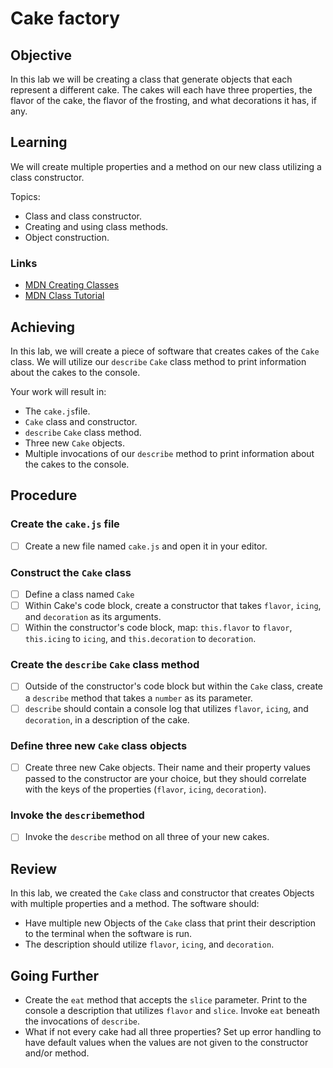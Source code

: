 # Cake factory

## Objective

In this lab we will be creating a class that generate objects that each represent a different cake. The cakes will each have three properties, the flavor of the cake, the flavor of the frosting, and what decorations it has, if any.

## Learning

We will create multiple properties and a method on our new class utilizing a class constructor.

Topics:

- Class and class constructor.
- Creating and using class methods.
- Object construction.

### Links

- [MDN Creating Classes](https://developer.mozilla.org/en-US/docs/Web/JavaScript/Reference/Classes)
- [MDN Class Tutorial](https://developer.mozilla.org/en-US/docs/Learn/JavaScript/Objects/Classes_in_JavaScript)

## Achieving

In this lab, we will create a piece of software that creates cakes of the `Cake` class. We will utilize our `describe` `Cake` class method to print information about the cakes to the console.

Your work will result in:

- The `cake.js`file.
- `Cake` class and constructor.
- `describe` `Cake` class method.
- Three new `Cake` objects.
- Multiple invocations of our `describe` method to print information about the cakes to the console.

## Procedure

### Create the `cake.js` file

- [ ] Create a new file named `cake.js` and open it in your editor.

### Construct the `Cake` class

- [ ] Define a class named `Cake`
- [ ] Within Cake's code block, create a constructor that takes `flavor`, `icing`, and `decoration` as its arguments.
- [ ] Within the constructor's code block, map: `this.flavor` to `flavor`, `this.icing` to `icing`, and `this.decoration` to `decoration`.

### Create the `describe` `Cake` class method

- [ ] Outside of the constructor's code block but within the `Cake` class, create a `describe` method that takes a `number` as its parameter.
- [ ] `describe` should contain a console log that utilizes `flavor`, `icing`, and `decoration`, in a description of the cake.

### Define three new `Cake` class objects

- [ ] Create three new Cake objects. Their name and their property values passed to the constructor are your choice, but they should correlate with the keys of the properties (`flavor`, `icing`, `decoration`).

### Invoke the `describe`method

- [ ] Invoke the `describe` method on all three of your new cakes.

## Review

In this lab, we created the `Cake` class and constructor that creates Objects with multiple properties and a method. The software should:

- Have multiple new Objects of the `Cake` class that print their description to the terminal when the software is run.
- The description should utilize `flavor`, `icing`, and `decoration`.

## Going Further

- Create the `eat` method that accepts the `slice` parameter. Print to the console a description that utilizes `flavor` and `slice`. Invoke `eat` beneath the invocations of `describe`.
- What if not every cake had all three properties? Set up error handling to have default values when the values are not given to the constructor and/or method.

